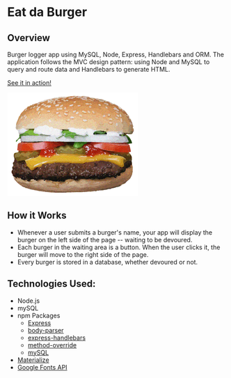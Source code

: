 # Eat da Burger

## Overview

Burger logger app using MySQL, Node, Express, Handlebars and ORM. The application follows the MVC design pattern: using Node and MySQL to query and route data and Handlebars to generate HTML.

[See it in action!](https://tranquil-retreat-50930.herokuapp.com/)

![picture alt](burger4README.png "burger image")

## How it Works

* Whenever a user submits a burger's name, your app will display the burger on the left side of the page -- waiting to be devoured.
* Each burger in the waiting area is a button. When the user clicks it, the burger will move to the right side of the page.
* Every burger is stored in a database, whether devoured or not.

## Technologies Used:

* Node.js
* mySQL
* npm Packages
	* [Express](https://www.npmjs.com/package/express)
	* [body-parser](https://www.npmjs.com/package/body-parser)
	* [express-handlebars](https://www.npmjs.com/package/express-handlebars)
    * [method-override](https://www.npmjs.com/package/method-override)
    * [mySQL](https://www.npmjs.com/package/mysql)
* [Materialize](http://materializecss.com/)
* [Google Fonts API](https://fonts.google.com)